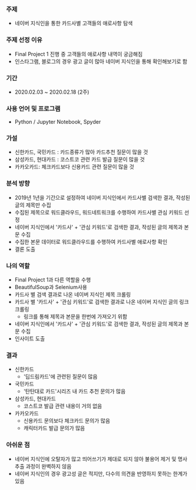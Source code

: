 ### 주제
- 네이버 지식인을 통한 카드사별 고객들의 애로사항 탐색


### 주제 선정 이유
- Final Project 1 진행 중 고객들의 애로사항 내역이 궁금해짐
- 인스타그램, 블로그의 경우 광고 글이 많아 네이버 지식인을 통해 확인해보기로 함

### 기간
- 2020.02.03 ~ 2020.02.18 (2주)


### 사용 언어 및 프로그램
- Python / Jupyter Notebook, Spyder

### 가설
- 신한카드, 국민카드 : 카드종류가 많아 카드추천 질문이 많을 것
- 삼성카드, 현대카드 : 코스트코 관련 카드 발급 질문이 많을 것
- 카카오카드: 체크카드보다 신용카드 관련 질문이 많을 것



### 분석 방향
- 2019년 1년을 기간으로 설정하여 네이버 지식인에서 카드사별 검색한 결과, 작성된 글의 제목만 수집
- 수집된 제목으로 워드클라우드, 워드네트워크를 수행하여 카드사별 관심 키워드 선정
- 네이버 지식인에서 '카드사' + '관심 키워드'로 검색한 결과, 작성된 글의 제목과 본문 수집
- 수집한 본문 데이터로 워드클라우드를 수행하여 카드사별 애로사항 확인 
- 결론 도출



### 나의 역할
- Final Project 1과 다른 역할을 수행
- BeautifulSoup과 Selenium사용
- 카드사 별 검색 결과로 나온 네이버 지식인 제목 크롤링
- 카드사 별 '카드사' + '관심 키워드'로 검색한 결과로 나온 네이버 지식인 글의 링크 크롤링
   - 링크를 통해 제목과 본문을 한번에 가져오기 위함
- 네이버 지식인에서 '카드사' + '관심 키워드'로 검색한 결과, 작성된 글의 제목과 본문 수집
- 인사이트 도출



### 결과
- 신한카드
  - '딥드림카드'에 관련된 질문이 많음
- 국민카드
   - '탄탄대로 카드'시리즈 내 카드 추천 문의가 많음
- 삼성카드, 현대카드
  - 코스트코 발급 관련 내용이 거의 없음
- 카카오카드
  - 신용카드 문의보다 체크카드 문의가 많음
  - 캐릭터카드 발급 문의가 많음
  


### 아쉬운 점
- 네이버 지식인에 오탈자가 많고 띄어쓰기가 제대로 되지 않아 불용어 제거 및 명사추출 과정이 완벽하지 않음
- 네이버 지식인의 경우 광고성 글은 적지만, 다수의 의견을 반영하지 못하는 한계가 있음

